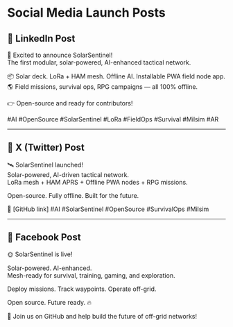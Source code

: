 # Social Media Launch Posts

## 📣 LinkedIn Post

🚀 Excited to announce SolarSentinel!  
The first modular, solar-powered, AI-enhanced tactical network.

📦 Solar deck. LoRa + HAM mesh. Offline AI. Installable PWA field node app.  
🌎 Field missions, survival ops, RPG campaigns — all 100% offline.

👉 Open-source and ready for contributors!  

#AI #OpenSource #SolarSentinel #LoRa #FieldOps #Survival #Milsim #AR

---

## 📣 X (Twitter) Post

🛰️ SolarSentinel launched!  
Solar-powered, AI-driven tactical network.  
LoRa mesh + HAM APRS + Offline PWA nodes + RPG missions.

Open-source. Fully offline. Built for the future.  

🚀 [GitHub link] #AI #SolarSentinel #OpenSource #SurvivalOps #Milsim

---

## 📣 Facebook Post

🌞 SolarSentinel is live!

Solar-powered. AI-enhanced.  
Mesh-ready for survival, training, gaming, and exploration.

Deploy missions. Track waypoints. Operate off-grid.  

Open source. Future ready. 🔥

🚀 Join us on GitHub and help build the future of off-grid networks!